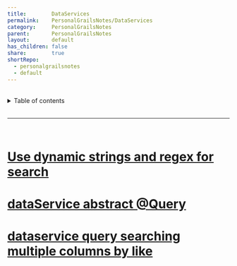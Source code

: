 ```yaml
---
title:        DataServices    
permalink:    PersonalGrailsNotes/DataServices    
category:     PersonalGrailsNotes    
parent:       PersonalGrailsNotes    
layout:       default    
has_children: false    
share:        true    
shortRepo:    
  - personalgrailsnotes    
  - default    
---
```

    
    
<br/>    
    
<details markdown="block">    
<summary>    
Table of contents    
</summary>    
{: .text-delta }    
1. TOC    
{:toc}    
</details>    
    
<br/>    
    
***    
    
<br/>    
    
# [Use dynamic strings and regex for search    ](https://gist.github.com/14paxton/a5382dd3898484bf560dc29e8463409c)
    
    
    
# [dataService abstract @Query](https://gist.github.com/14paxton/d63234a1eddeabeb0fa88f782a74d738)
    
    
    
# [dataservice query searching multiple columns by like   ]( https://gist.github.com/14paxton/e72c14086f5d9a6a0c58dc8463b93561)
    
